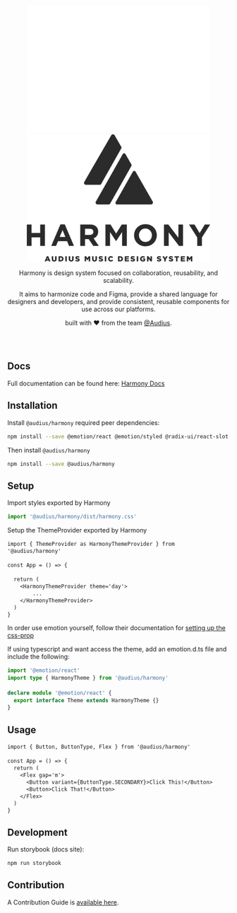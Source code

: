 <p align="center">
  <img height="288px" src="./src/storybook/assets/harmonyLogoDark.png#gh-dark-mode-only">
  <img height="288px" src="./src/storybook/assets/harmonyLogo.png#gh-light-mode-only">

  <p align="center">
    Harmony is design system focused on collaboration, reusability, and scalability.
  </p>
  <p align="center">
    It aims to harmonize code and Figma, provide a shared language for designers and developers, and provide consistent, reusable components for use across our platforms.
  </p>
  <p align="center">
    built with ❤️ from the team <a href="https://audius.org">@Audius</a>.
  </p>
</p>

<br />
<br />

## Docs

Full documentation can be found here: [Harmony Docs](https://harmony.audius.co)

## Installation

Install `@audius/harmony` required peer dependencies:

```bash
npm install --save @emotion/react @emotion/styled @radix-ui/react-slot @react-spring/web classnames lodash react-lottie react-merge-refs react-perfect-scrollbar react-use react-use-measure
```

Then install `@audius/harmony`

```bash
npm install --save @audius/harmony
```

## Setup

Import styles exported by Harmony

```ts
import '@audius/harmony/dist/harmony.css'
```

Setup the ThemeProvider exported by Harmony

```tsx
import { ThemeProvider as HarmonyThemeProvider } from '@audius/harmony'

const App = () => {

  return (
    <HarmonyThemeProvider theme='day'>
        ...
    </HarmonyThemeProvider>
  )
}
```

In order use emotion yourself, follow their documentation for [setting up the css-prop](https://emotion.sh/docs/css-prop)

If using typescript and want access the theme, add an emotion.d.ts file and include the following:

```ts
import '@emotion/react'
import type { HarmonyTheme } from '@audius/harmony'

declare module '@emotion/react' {
  export interface Theme extends HarmonyTheme {}
}

```

## Usage

```tsx
import { Button, ButtonType, Flex } from '@audius/harmony'

const App = () => {
  return (
    <Flex gap='m'>
      <Button variant={ButtonType.SECONDARY}>Click This!</Button>
      <Button>Click That!</Button>
    </Flex>
  )
}
```

## Development

Run storybook (docs site):

```bash
npm run storybook
```

## Contribution

A Contribution Guide is [available here](https://www.notion.so/audiusproject/Submitting-for-Design-Updates-52a8bc3bb68747818a96d2721bace27f).

